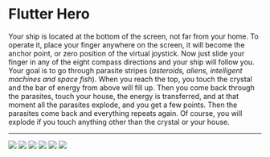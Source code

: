 # Flutter Hero
Your ship is located at the bottom of the screen, not far from your home. To operate it, place your finger anywhere on the screen, it will become the anchor point, or zero position of the virtual joystick. Now just slide your finger in any of the eight compass directions and your ship will follow you. Your goal is to go through parasite stripes (_asteroids, aliens, intelligent machines and space fish_). When you reach the top, you touch the crystal and the bar of energy from above will fill up. Then you come back through the parasites, touch your house, the energy is transferred, and at that moment all the parasites explode, and you get a few points. Then the parasites come back and everything repeats again. Of course, you will explode if you touch anything other than the crystal or your house.
___
![](assets/1.png)
![](assets/2.png)
![](assets/3.png)
![](assets/4.png)
![](assets/5.png)
![](assets/6.png)
